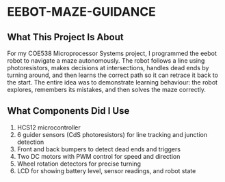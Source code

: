 # EEBOT-MAZE-GUIDANCE

## What This Project Is About
For my COE538 Microprocessor Systems project, I programmed the eebot robot to navigate a maze autonomously. The robot follows a line using photoresistors, makes decisions at intersections, handles dead ends by turning around, and then learns the correct path so it can retrace it back to the start. The entire idea was to demonstrate learning behaviour: the robot explores, remembers its mistakes, and then solves the maze correctly.

## What Components Did I Use
1. HCS12 microcontroller
2. 6 guider sensors (CdS photoresistors) for line tracking and junction detection
3. Front and back bumpers to detect dead ends and triggers
4. Two DC motors with PWM control for speed and direction
5. Wheel rotation detectors for precise turning
6. LCD for showing battery level, sensor readings, and robot state
